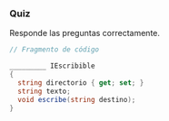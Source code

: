 ### Quiz  

Responde las preguntas correctamente.

```csharp 
// Fragmento de código 

_________ IEscribible             
{                                 
  string directorio { get; set; } 
  string texto;                   
  void escribe(string destino);    
}                                 
```

